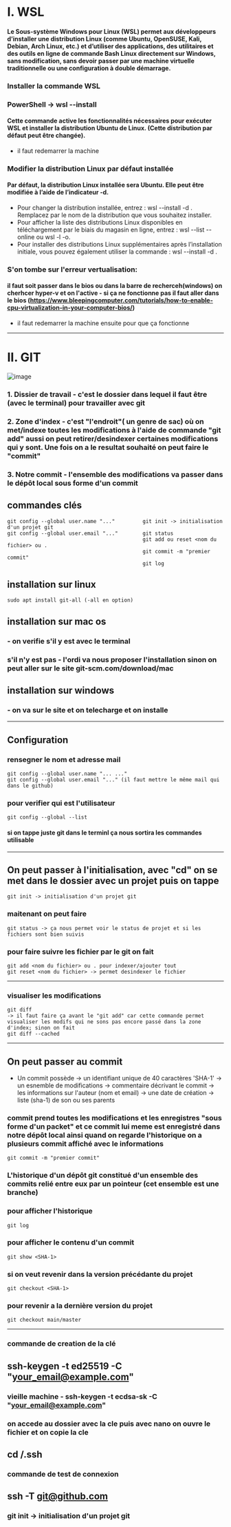 # I. WSL
#### Le Sous-système Windows pour Linux (WSL) permet aux développeurs d’installer une distribution Linux (comme Ubuntu, OpenSUSE, Kali, Debian, Arch Linux, etc.) et d’utiliser des applications, des utilitaires et des outils en ligne de commande Bash Linux directement sur Windows, sans modification, sans devoir passer par une machine virtuelle traditionnelle ou une configuration à double démarrage.
### Installer la commande WSL 
### PowerShell ->  wsl --install
#### Cette commande active les fonctionnalités nécessaires pour exécuter WSL et installer la distribution Ubuntu de Linux. (Cette distribution par défaut peut être changée).
- il faut redemarrer la machine 
### Modifier la distribution Linux par défaut installée
#### Par défaut, la distribution Linux installée sera Ubuntu. Elle peut être modifiée à l’aide de l’indicateur -d.
- Pour changer la distribution installée, entrez : wsl --install -d <Distribution Name>. Remplacez <Distribution Name> par le nom de la distribution que vous souhaitez installer.
- Pour afficher la liste des distributions Linux disponibles en téléchargement par le biais du magasin en ligne, entrez : wsl --list --online ou wsl -l -o.
- Pour installer des distributions Linux supplémentaires après l’installation initiale, vous pouvez également utiliser la commande : wsl --install -d <Distribution Name>.
### S'on tombe sur l'erreur vertualisation:
#### il faut soit passer dans le bios ou dans la barre de recherceh(windows) on cherhcer hyper-v et on l'active - si ça ne fonctionne pas il faut aller dans le bios (https://www.bleepingcomputer.com/tutorials/how-to-enable-cpu-virtualization-in-your-computer-bios/) 
- il faut redemarrer la machine ensuite pour que ça fonctionne
------------------------------------------------------------------------------------------------
# II. GIT 

![image](git.png)


### 1. Dissier de travail - c'est le dossier dans lequel il faut être (avec le terminal) pour travailler avec git
### 2. Zone d'index - c'est "l'endroit"( un genre de sac) où on met/indexe toutes les modifications à l'aide de commande "git add" aussi on peut retirer/desindexer certaines modifications qui y sont. Une fois on a le resultat souhaité on peut faire le "commit"
### 3. Notre commit - l'ensemble des modifications va passer dans le dépôt local sous forme d'un commit 



## commandes clés 
	git config --global user.name "..." 		git init -> initialisation d'un projet git
	git config --global user.email "..."  		git status
							                    git add ou reset <nom du fichier> ou .
                                                git commit -m "premier commit"
                                                git log
							
## installation sur linux
    sudo apt install git-all (-all en option)
## installation sur mac os
### - on verifie s'il y est avec le terminal
### s'il n'y est pas - l'ordi va nous proposer l'installation sinon on peut aller sur le site git-scm.com/download/mac
## installation sur windows
### - on va sur le site et on telecharge et on installe 
--------

## Configuration  

### rensegner le nom et adresse mail
    git config --global user.name "... ..."
    git config --global user.email "..." (il faut mettre le même mail qui dans le github)
### pour verifier qui est l'utilisateur
    git config --global --list
#### si on tappe juste git dans le terminl ça nous sortira les commandes utilisable
------------------------
## On peut passer à l'initialisation, avec "cd" on se met dans le dossier avec un projet puis on tappe 
    git init -> initialisation d'un projet git
### maitenant on peut faire 
    git status -> ça nous permet voir le status de projet et si les fichiers sont bien suivis
### pour faire suivre les fichier par le git on fait 
    git add <nom du fichier> ou . pour indexer/ajouter tout 
    git reset <nom du fichier> -> permet desindexer le fichier
-------
### visualiser les modifications 
    git diff 
    -> il faut faire ça avant le "git add" car cette commande permet visualiser les modifs qui ne sons pas encore passé dans la zone d'index; sinon on fait 
    git diff --cached
------------------------
## On peut passer au commit 
- Un commit possède 
-> un identifiant unique de 40 caractères 'SHA-1'
-> un esnemble de modifications 
-> commentaire décrivant le commit
-> les informations sur l'auteur (nom et email)
-> une date de création
-> liste (sha-1) de son ou ses parents

### commit prend toutes les modifications et les enregistres "sous forme d'un packet" et ce commit lui meme est enregistré dans notre dépôt local ainsi quand on regarde l'historique on a plusieurs commit affiché avec le informations
    git commit -m "premier commit"

### L'historique d'un dépôt git constitué d'un ensemble  des commits relié entre eux par un pointeur (cet ensemble est une branche) 
### pour afficher l'historique 
    git log
### pour afficher le contenu d'un commit 
    git show <SHA-1>

### si on veut revenir dans la version précédante du projet 
    git checkout <SHA-1> 
### pour revenir a la dernière version du projet 
    git checkout main/master
-----------------------------------------------------------------------------

### commande de creation de la clé 
## ssh-keygen -t ed25519 -C "your_email@example.com"
### vieille machine - ssh-keygen -t ecdsa-sk -C "your_email@example.com"
### on accede au dossier avec la cle puis avec nano on ouvre le fichier et on copie la cle 
## cd /.ssh




### commande de test de connexion 
## ssh -T git@github.com
### git init -> initialisation d'un projet git 


